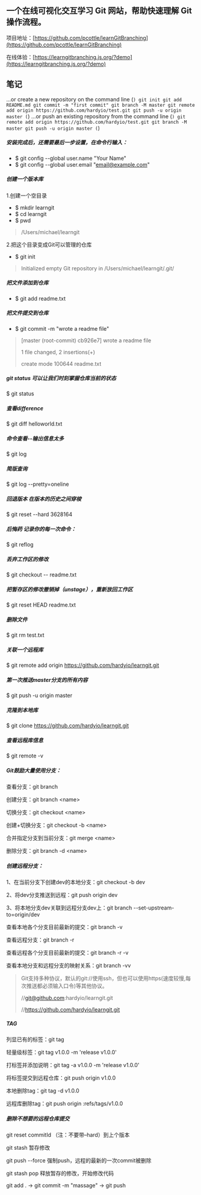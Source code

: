 ## 一个在线可视化交互学习 Git 网站，帮助快速理解 Git 操作流程。 ##
项目地址：[https://github.com/pcottle/learnGitBranching](https://github.com/pcottle/learnGitBranching)

在线体验：[https://learngitbranching.js.org/?demo](https://learngitbranching.js.org/?demo)

## 笔记 ##
…or create a new repository on the command line
(```)
git init
git add README.md
git commit -m "first commit"
git branch -M master
git remote add origin https://github.com/hardyio/test.git
git push -u origin master
(```)
…or push an existing repository from the command line
(```)
git remote add origin https://github.com/hardyio/test.git
git branch -M master
git push -u origin master
(```)
##### 安装完成后，还需要最后一步设置，在命令行输入：

* $ git config --global user.name "Your Name"
* $ git config --global user.email "email@example.com"

##### 创建一个版本库
1.创建一个空目录

* $ mkdir learngit
* $ cd learngit
* $ pwd
> /Users/michael/learngit

2.把这个目录变成Git可以管理的仓库

* $ git init
> Initialized empty Git repository in /Users/michael/learngit/.git/

##### 把文件添加到仓库

* $ git add readme.txt

##### 把文件提交到仓库
* $ git commit -m "wrote a readme file"
 
> [master (root-commit) cb926e7] wrote a readme file
> 
> 1 file changed, 2 insertions(+)
> 
> create mode 100644 readme.txt

##### git status 可以让我们时刻掌握仓库当前的状态
$ git status

##### 查看difference
$ git diff helloworld.txt

##### 命令查看--输出信息太多
$ git log

##### 简版查询
$ git log --pretty=oneline

##### 回退版本 在版本的历史之间穿梭
$ git reset --hard 3628164

##### 后悔药 记录你的每一次命令：
$ git reflog

##### 丢弃工作区的修改

$ git checkout -- readme.txt

##### 把暂存区的修改撤销掉（unstage），重新放回工作区

$ git reset HEAD readme.txt

##### 删除文件

$ git rm test.txt

##### 关联一个远程库
$ git remote add origin https://github.com/hardyio/learngit.git
##### 第一次推送master分支的所有内容

$ git push -u origin master

##### 克隆到本地库

$ git clone https://github.com/hardyio/learngit.git

##### 查看远程库信息
$ git remote -v

##### Git鼓励大量使用分支：

查看分支：git branch

创建分支：git branch \<name>

切换分支：git checkout \<name>

创建+切换分支：git checkout -b \<name>

合并指定分支到当前分支：git merge \<name>

删除分支：git branch -d \<name>

##### 创建远程分支：

1、在当前分支下创建dev的本地分支：git checkout -b dev

2、将dev分支推送到远程：git push origin dev

3、将本地分支dev关联到远程分支dev上：git branch --set-upstream-to=origin/dev

查看本地各个分支目前最新的提交：git branch -v

查看远程分支：git branch -r

查看远程各个分支目前最新的提交：git branch -r -v

查看本地分支和远程分支的映射关系：git branch -vv


> Git支持多种协议，默认的git://使用ssh，但也可以使用https(速度较慢,每次推送都必须输入口令)等其他协议。
>
> //git@github.com:hardyio/learngit.git
>
> //https://github.com/hardyio/learngit.git

##### TAG

列显已有的标签：git tag

轻量级标签：git tag v1.0.0 -m 'release v1.0.0'

打标签并添加说明：git tag -a v1.0.0 -m 'release v1.0.0'

将标签提交到远程仓库：git push origin v1.0.0

本地删除tag：git tag -d v1.0.0

远程库删除tag：git push origin :refs/tags/v1.0.0

##### 删除不想要的远程仓库提交

git reset commitId （注：不要带–hard）到上个版本

git stash 暂存修改

git push --force 强制push，远程的最新的一次commit被删除

git stash pop 释放暂存的修改，开始修改代码

git add . -> git commit -m "massage" -> git push
